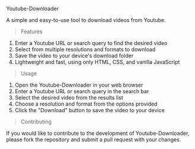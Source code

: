 Youtube-Downloader

A simple and easy-to-use tool to download videos from Youtube.

> Features

1. Enter a Youtube URL or search query to find the desired video
2. Select from multiple resolutions and formats to download
3. Save the video to your device's download folder
4. Lightweight and fast, using only HTML, CSS, and vanilla JavaScript

> Usage

1. Open the Youtube-Downloader in your web browser
2. Enter a Youtube URL or search query in the search bar
3. Select the desired video from the results list
4. Choose a resolution and format from the options provided
5. Click the "Download" button to save the video to your device

> Contributing

If you would like to contribute to the development of Youtube-Downloader, please fork the repository and submit a pull request with your changes.
